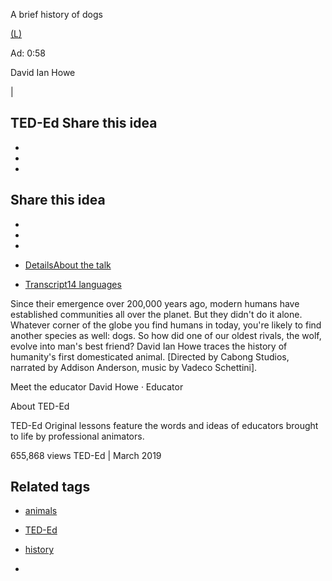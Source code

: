A brief history of dogs

[(L)](https://pubads.g.doubleclick.net/pcs/click?xai=AKAOjss5-rV_Zv3N234WGV1kqONgtk87RME9u704XNUKTmqBiJm4iCHX5pOvIPGDGvQd226BNXznBduWV2tOMp5BZZQqVocRQXeBl9YZjG_puXqVdTzoTDeS3OcNy-2WTSwm1HFK25voHYq8gJf-n9SEFN3kCnbi_bBGoJO23GnWHzJyhhNYsWw31DcPdPJquBfYPOc9b5S4jccWyuYlH3Zr1dpai5cXDoeXqOljtq--C98njIQP&sig=Cg0ArKJSzJYk-EUEJdCx&adurl=https://www.brightline.org/%3Futm_source%3Dted%26utm_medium%3Dad%26utm_campaign%3DQ12019Desktop)

Ad: 0:58

David Ian Howe

|

TED-Ed
Share this idea
-
-
-
-

Share this idea
-
-
-
-

- [DetailsAbout the talk](https://www.ted.com/talks/david_ian_howe_a_brief_history_of_dogs)
- [Transcript14 languages](https://www.ted.com/talks/david_ian_howe_a_brief_history_of_dogs/transcript)

Since their emergence over 200,000 years ago, modern humans have established communities all over the planet. But they didn't do it alone. Whatever corner of the globe you find humans in today, you're likely to find another species as well: dogs. So how did one of our oldest rivals, the wolf, evolve into man's best friend? David Ian Howe traces the history of humanity's first domesticated animal. [Directed by Cabong Studios, narrated by Addison Anderson, music by Vadeco Schettini].

Meet the educator
David Howe · Educator

About TED-Ed

TED-Ed Original lessons feature the words and ideas of educators brought to life by professional animators.

655,868 views
TED-Ed | March 2019

## Related tags

- [animals](https://www.ted.com/topics/animals)
- [TED-Ed](https://www.ted.com/topics/ted-ed)
- [history](https://www.ted.com/topics/history)

-